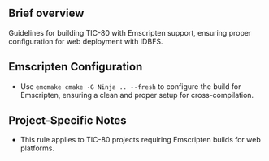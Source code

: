## Brief overview
  Guidelines for building TIC-80 with Emscripten support, ensuring proper configuration for web deployment with IDBFS.

## Emscripten Configuration
  - Use `emcmake cmake -G Ninja .. --fresh` to configure the build for Emscripten, ensuring a clean and proper setup for cross-compilation.

## Project-Specific Notes
  - This rule applies to TIC-80 projects requiring Emscripten builds for web platforms.
